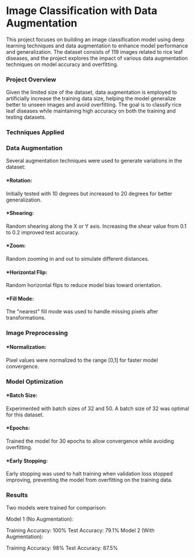 # Image Classification with Data Augmentation
This project focuses on building an image classification model using deep learning techniques and data augmentation to enhance model performance and generalization. The dataset consists of 119 images related to rice leaf diseases, and the project explores the impact of various data augmentation techniques on model accuracy and overfitting.

### Project Overview
Given the limited size of the dataset, data augmentation is employed to artificially increase the training data size, helping the model generalize better to unseen images and avoid overfitting. The goal is to classify rice leaf diseases while maintaining high accuracy on both the training and testing datasets.

### Techniques Applied
### Data Augmentation
Several augmentation techniques were used to generate variations in the dataset:

#### *Rotation:
Initially tested with 10 degrees but increased to 20 degrees for better generalization.

#### *Shearing:
Random shearing along the X or Y axis. Increasing the shear value from 0.1 to 0.2 improved test accuracy.

#### *Zoom:
Random zooming in and out to simulate different distances.

#### *Horizontal Flip:
Random horizontal flips to reduce model bias toward orientation.

#### *Fill Mode:
The "nearest" fill mode was used to handle missing pixels after transformations.

### Image Preprocessing
#### *Normalization:
Pixel values were normalized to the range [0,1] for faster model convergence.

### Model Optimization
#### *Batch Size:
Experimented with batch sizes of 32 and 50. A batch size of 32 was optimal for this dataset.

#### *Epochs:
Trained the model for 30 epochs to allow convergence while avoiding overfitting.

#### *Early Stopping:
Early stopping was used to halt training when validation loss stopped improving, preventing the model from overfitting on the training data.

### Results
Two models were trained for comparison:

Model 1 (No Augmentation):

Training Accuracy: 100%
Test Accuracy: 79.1%
Model 2 (With Augmentation):

Training Accuracy: 98%
Test Accuracy: 87.5%
